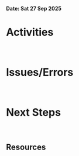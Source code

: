 **Date: Sat 27 Sep 2025**<br>
# Activities
<br>

# Issues/Errors
<br>

# Next Steps
<br>

## Resources
<br>
